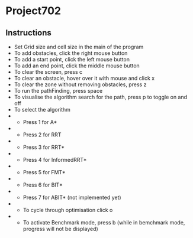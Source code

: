 # Project702
## Instructions

- Set Grid size and cell size in the main of the program
- To add obstacles, click the right mouse button
- To add a start point, click the left mouse button
- To add an end point, click the middle mouse button
- To clear the screen, press c
- To clear an obstacle, hover over it with mouse and click x
- To clear the zone without removing obstacles, press z
- To run the pathFinding, press space
- To visualise the algorithm search for the path, press p to toggle on and off
- To select the algorithm
- - Press 1 for A*
- - Press 2 for RRT
- - Press 3 for RRT*
- - Press 4 for InformedRRT*
- - Press 5 for FMT*
- - Press 6 for BIT*
- - Press 7 for ABIT* (not implemented yet)
- - To cycle through optimisation click o
- - To activate Benchmark mode, press b (while in bemchmark mode, progress will not be displayed)
